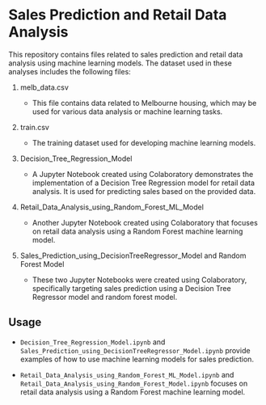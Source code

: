 
# Sales Prediction and Retail Data Analysis

This repository contains files related to sales prediction and retail data analysis using machine learning models. The dataset used in these analyses includes the following files:

 1. melb_data.csv
     - This file contains data related to Melbourne housing, which may be used for various data analysis or machine learning tasks.

2. train.csv
   - The training dataset used for developing machine learning models.

3. Decision_Tree_Regression_Model
   - A Jupyter Notebook created using Colaboratory demonstrates the implementation of a Decision Tree Regression model for retail data analysis. It is used for predicting sales based on the provided data.

4. Retail_Data_Analysis_using_Random_Forest_ML_Model
   - Another Jupyter Notebook created using Colaboratory that focuses on retail data analysis using a Random Forest machine learning model.

5. Sales_Prediction_using_DecisionTreeRegressor_Model and Random Forest Model
   - These two Jupyter Notebooks were created using Colaboratory, specifically targeting sales prediction using a Decision Tree Regressor model and random forest model.

## Usage

- `Decision_Tree_Regression_Model.ipynb` and `Sales_Prediction_using_DecisionTreeRegressor_Model.ipynb` provide examples of how to use machine learning models for sales prediction.

- `Retail_Data_Analysis_using_Random_Forest_ML_Model.ipynb` and `Retail_Data_Analysis_using_Random_Forest_Model.ipynb` focuses on retail data analysis using a Random Forest machine learning model.
